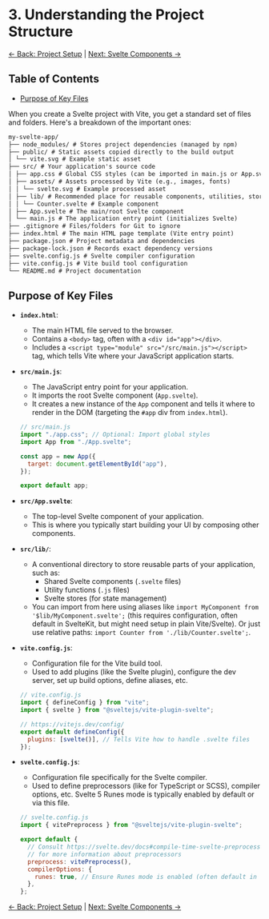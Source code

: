 # 3. Understanding the Project Structure

[<- Back: Project Setup](./02-project-setup-vite.md) | [Next: Svelte Components ->](./04-svelte-components.md)

## Table of Contents

- [Purpose of Key Files](#purpose-of-key-files)

When you create a Svelte project with Vite, you get a standard set of files and folders. Here's a breakdown of the important ones:

```markdown
my-svelte-app/
├── node_modules/ # Stores project dependencies (managed by npm)
├── public/ # Static assets copied directly to the build output
│ └── vite.svg # Example static asset
├── src/ # Your application's source code
│ ├── app.css # Global CSS styles (can be imported in main.js or App.svelte)
│ ├── assets/ # Assets processed by Vite (e.g., images, fonts)
│ │ └── svelte.svg # Example processed asset
│ ├── lib/ # Recommended place for reusable components, utilities, stores
│ │ └── Counter.svelte # Example component
│ ├── App.svelte # The main/root Svelte component
│ └── main.js # The application entry point (initializes Svelte)
├── .gitignore # Files/folders for Git to ignore
├── index.html # The main HTML page template (Vite entry point)
├── package.json # Project metadata and dependencies
├── package-lock.json # Records exact dependency versions
├── svelte.config.js # Svelte compiler configuration
├── vite.config.js # Vite build tool configuration
└── README.md # Project documentation
```

## Purpose of Key Files

- **`index.html`**:

  - The main HTML file served to the browser.
  - Contains a `<body>` tag, often with a `<div id="app"></div>`.
  - Includes a `<script type="module" src="/src/main.js"></script>` tag, which tells Vite where your JavaScript application starts.

- **`src/main.js`**:

  - The JavaScript entry point for your application.
  - It imports the root Svelte component (`App.svelte`).
  - It creates a new instance of the `App` component and tells it where to render in the DOM (targeting the `#app` div from `index.html`).

  ```js
  // src/main.js
  import "./app.css"; // Optional: Import global styles
  import App from "./App.svelte";

  const app = new App({
    target: document.getElementById("app"),
  });

  export default app;
  ```

- **`src/App.svelte`**:

  - The top-level Svelte component of your application.
  - This is where you typically start building your UI by composing other components.

- **`src/lib/`**:

  - A conventional directory to store reusable parts of your application, such as:
    - Shared Svelte components (`.svelte` files)
    - Utility functions (`.js` files)
    - Svelte stores (for state management)
  - You can import from here using aliases like `import MyComponent from '$lib/MyComponent.svelte';` (this requires configuration, often default in SvelteKit, but might need setup in plain Vite/Svelte). Or just use relative paths: `import Counter from './lib/Counter.svelte';`.

- **`vite.config.js`**:

  - Configuration file for the Vite build tool.
  - Used to add plugins (like the Svelte plugin), configure the dev server, set up build options, define aliases, etc.

  ```js
  // vite.config.js
  import { defineConfig } from "vite";
  import { svelte } from "@sveltejs/vite-plugin-svelte";

  // https://vitejs.dev/config/
  export default defineConfig({
    plugins: [svelte()], // Tells Vite how to handle .svelte files
  });
  ```

- **`svelte.config.js`**:

  - Configuration file specifically for the Svelte compiler.
  - Used to define preprocessors (like for TypeScript or SCSS), compiler options, etc. Svelte 5 Runes mode is typically enabled by default or via this file.

  ```js
  // svelte.config.js
  import { vitePreprocess } from "@sveltejs/vite-plugin-svelte";

  export default {
    // Consult https://svelte.dev/docs#compile-time-svelte-preprocess
    // for more information about preprocessors
    preprocess: vitePreprocess(),
    compilerOptions: {
      runes: true, // Ensure Runes mode is enabled (often default in new projects)
    },
  };
  ```

[<- Back: Project Setup](./02-project-setup-vite.md) | [Next: Svelte Components ->](./04-svelte-components.md)
